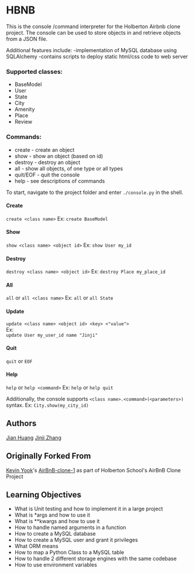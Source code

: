 # HBNB

This is the console /command interpreter for the Holberton Airbnb clone project. The console can be used to store objects in and retrieve objects from a JSON file.

Additional features include:
  -implementation of MySQL database using SQLAlchemy
  -contains scripts to deploy static html/css code to web server

### Supported classes:
* BaseModel
* User
* State
* City
* Amenity
* Place
* Review

### Commands:
* create - create an object
* show - show an object (based on id)
* destroy - destroy an object
* all - show all objects, of one type or all types
* quit/EOF - quit the console
* help - see descriptions of commands

To start, navigate to the project folder and enter `./console.py` in the shell.

#### Create
`create <class name>`
Ex:
`create BaseModel`

#### Show
`show <class name> <object id>`
Ex:
`show User my_id`

#### Destroy
`destroy <class name> <object id>`
Ex:
`destroy Place my_place_id`

#### All
`all` or `all <class name>`
Ex:
`all` or `all State`

#### Update
`update <class name> <object id> <key> <"value">`  
Ex:  
`update User my_user_id name "Jinji"`

#### Quit
`quit` or `EOF`

#### Help
`help` or `help <command>`
Ex:
`help` or `help quit`

Additionally, the console supports `<class name>.<command>(<parameters>)` syntax.
Ex:
`City.show(my_city_id)`

## Authors
[Jian Huang](http://github.com/trieToSucceed/) 
[Jinji Zhang](https://github.com/iamzinzi/)

## Originally Forked From
[Kevin Yook](https://github.com/yook00627)'s [AirBnB-clone-1](https://github.com/yook00627/AirBnB_clone) as part of Holberton School's AirBnB Clone Project

## Learning Objectives
* What is Unit testing and how to implement it in a large project
* What is *args and how to use it
* What is \**kwargs and how to use it
* How to handle named arguments in a function
* How to create a MySQL database
* How to create a MySQL user and grant it privileges
* What ORM means
* How to map a Python Class to a MySQL table
* How to handle 2 different storage engines with the same codebase
* How to use environment variables
